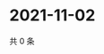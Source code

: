 # 2021-11-02

共 0 条

<!-- BEGIN WEIBO -->
<!-- 最后更新时间 Tue Nov 02 2021 01:16:19 GMT+0800 (China Standard Time) -->

<!-- END WEIBO -->
